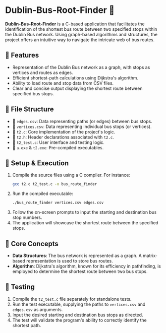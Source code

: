 
# Dublin-Bus-Root-Finder 🚌

**Dublin-Bus-Root-Finder** is a C-based application that facilitates the identification of the shortest bus route between two specified stops within the Dublin Bus network. Using graph-based algorithms and structures, the project offers an intuitive way to navigate the intricate web of bus routes.

## 🚀 Features

- Representation of the Dublin Bus network as a graph, with stops as vertices and routes as edges.
- Efficient shortest-path calculations using Dijkstra's algorithm.
- Ability to load route and stop data from CSV files.
- Clear and concise output displaying the shortest route between specified bus stops.

## 📁 File Structure

- 📄 `edges.csv`: Data representing paths (or edges) between bus stops.
- 📄 `vertices.csv`: Data representing individual bus stops (or vertices).
- 📄 `t2.c`: Core implementation of the project's logic.
- 📄 `t2.h`: Header declarations associated with `t2.c`.
- 📄 `t2_test.c`: User interface and testing logic.
- 📜 `a.exe` & `t2.exe`: Pre-compiled executables.

## 🔧 Setup & Execution

1. Compile the source files using a C compiler. For instance:
   ```bash
   gcc t2.c t2_test.c -o bus_route_finder
   ```
2. Run the compiled executable:
   ```bash
   ./bus_route_finder vertices.csv edges.csv
   ```
3. Follow the on-screen prompts to input the starting and destination bus stop numbers.
4. The application will showcase the shortest route between the specified stops.

## 🧠 Core Concepts

- **Data Structures**: The bus network is represented as a graph. A matrix-based representation is used to store bus routes.
- **Algorithm**: Dijkstra's algorithm, known for its efficiency in pathfinding, is employed to determine the shortest route between two bus stops.

## 🧪 Testing

1. Compile the `t2_test.c` file separately for standalone tests.
2. Run the test executable, supplying the paths to `vertices.csv` and `edges.csv` as arguments.
3. Input the desired starting and destination bus stops as directed.
4. The test will validate the program's ability to correctly identify the shortest path.
